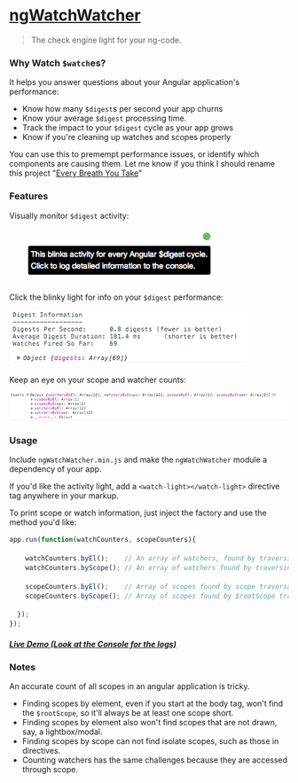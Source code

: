 # [ngWatchWatcher](http://simpleascouldbe.github.io/ngWatchWatcher/)

> The check engine light for your ng-code.


### Why Watch `$watch`es?

It helps you answer questions about your Angular application's performance:

* Know how many `$digest`s per second your app churns
* Know your average `$digest` processing time.
* Track the impact to your `$digest` cycle as your app grows
* Know if you're cleaning up watches and scopes properly

You can use this to premempt performance issues, or identify which components are causing them.
Let me know if you think I should rename this project "[Every Breath You Take](https://www.youtube.com/results?search_query=every+breath+you+take)"

### Features

Visually monitor `$digest` activity:

![$digest activity light](/blinky.gif?raw=true)

Click the blinky light for info on your `$digest` performance:

![detailed $digest info](/screenshot3.png?raw=true)

Keep an eye on your scope and watcher counts:

![Counts logged to console](/screenshot1.png?raw=true)


### Usage

Include `ngWatchWatcher.min.js` and make the `ngWatchWatcher` module a dependency of your app.

If you'd like the activity light, add a `<watch-light></watch-light>` directive tag anywhere in your markup.

To print scope or watch information, just inject the factory and use the method you'd like:

```javascript
app.run(function(watchCounters, scopeCounters){

    watchCounters.byEl();    // An array of watchers, found by traversing elements
    watchCounters.byScope(); // An array of watchers found by traversing from $rootScope

    scopeCounters.byEl();    // Array of scopes found by scope traversal
    scopeCounters.byScope(); // Array of scopes found by $rootScope traversal

  });
});
```

##### [Live Demo (Look at the Console for the logs)](http://simpleascouldbe.github.io/ngWatchWatcher/)

### Notes

An accurate count of all scopes in an angular application is tricky.

* Finding scopes by element, even if you start at the body tag, won't find the `$rootScope`, so it'll always be at least one scope short.
* Finding scopes by element also won't find scopes that are not drawn, say, a lightbox/modal.
* Finding scopes by scope can not find isolate scopes, such as those in directives.
* Counting watchers has the same challenges because they are accessed through scope.
